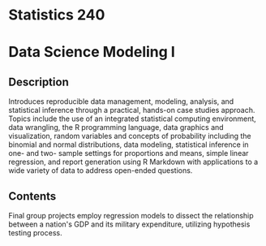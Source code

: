 # Statistics 240
# Data Science Modeling I

## Description

Introduces reproducible data management, modeling, analysis, and statistical inference through a practical, hands-on case studies approach. Topics include the use of an integrated statistical computing environment, data wrangling, the R programming language, data graphics and visualization, random variables and concepts of probability including the binomial and normal distributions, data modeling, statistical inference in one- and two- sample settings for proportions and means, simple linear regression, and report generation using R Markdown with applications to a wide variety of data to address open-ended questions.


## Contents

Final group projects employ regression models to dissect the relationship between a nation's GDP and its military expenditure, utilizing hypothesis testing process.
